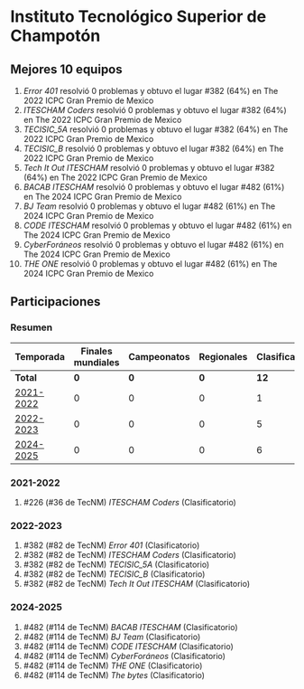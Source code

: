# Instituto Tecnológico Superior de Champotón

## Mejores 10 equipos

1. _Error 401_ resolvió 0 problemas y obtuvo el lugar #382 (64%) en The 2022 ICPC Gran Premio de Mexico
1. _ITESCHAM Coders_ resolvió 0 problemas y obtuvo el lugar #382 (64%) en The 2022 ICPC Gran Premio de Mexico
1. _TECISIC_5A_ resolvió 0 problemas y obtuvo el lugar #382 (64%) en The 2022 ICPC Gran Premio de Mexico
1. _TECISIC_B_ resolvió 0 problemas y obtuvo el lugar #382 (64%) en The 2022 ICPC Gran Premio de Mexico
1. _Tech It Out ITESCHAM_ resolvió 0 problemas y obtuvo el lugar #382 (64%) en The 2022 ICPC Gran Premio de Mexico
1. _BACAB ITESCHAM_ resolvió 0 problemas y obtuvo el lugar #482 (61%) en The 2024 ICPC Gran Premio de Mexico
1. _BJ Team_ resolvió 0 problemas y obtuvo el lugar #482 (61%) en The 2024 ICPC Gran Premio de Mexico
1. _CODE ITESCHAM_ resolvió 0 problemas y obtuvo el lugar #482 (61%) en The 2024 ICPC Gran Premio de Mexico
1. _CyberForáneos_ resolvió 0 problemas y obtuvo el lugar #482 (61%) en The 2024 ICPC Gran Premio de Mexico
1. _THE ONE_ resolvió 0 problemas y obtuvo el lugar #482 (61%) en The 2024 ICPC Gran Premio de Mexico

## Participaciones

### Resumen

| Temporada | Finales mundiales | Campeonatos | Regionales | Clasificatorios | Equipos |
| --- | --- | --- | --- | --- | --- |
| **Total** | **0** | **0** | **0** | **12** | **12** |
| [2021-2022](#2021-2022) | 0 | 0 | 0 | 1 | 1 |
| [2022-2023](#2022-2023) | 0 | 0 | 0 | 5 | 5 |
| [2024-2025](#2024-2025) | 0 | 0 | 0 | 6 | 6 |

### 2021-2022

1. #226 (#36 de TecNM) _ITESCHAM Coders_ (Clasificatorio)

### 2022-2023

1. #382 (#82 de TecNM) _Error 401_ (Clasificatorio)
1. #382 (#82 de TecNM) _ITESCHAM Coders_ (Clasificatorio)
1. #382 (#82 de TecNM) _TECISIC_5A_ (Clasificatorio)
1. #382 (#82 de TecNM) _TECISIC_B_ (Clasificatorio)
1. #382 (#82 de TecNM) _Tech It Out ITESCHAM_ (Clasificatorio)

### 2024-2025

1. #482 (#114 de TecNM) _BACAB ITESCHAM_ (Clasificatorio)
1. #482 (#114 de TecNM) _BJ Team_ (Clasificatorio)
1. #482 (#114 de TecNM) _CODE ITESCHAM_ (Clasificatorio)
1. #482 (#114 de TecNM) _CyberForáneos_ (Clasificatorio)
1. #482 (#114 de TecNM) _THE ONE_ (Clasificatorio)
1. #482 (#114 de TecNM) _The bytes_ (Clasificatorio)



